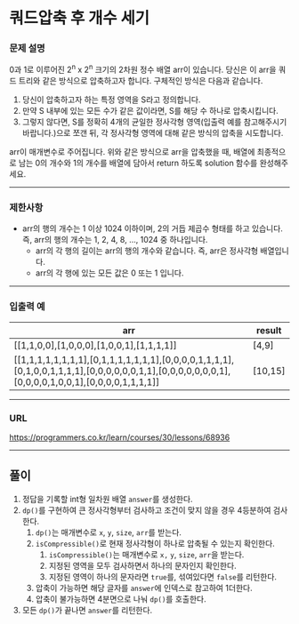# 쿼드압축 후 개수 세기

### 문제 설명

0과 1로 이루어진 2<sup>n</sup> x 2<sup>n</sup> 크기의 2차원 정수 배열 arr이 있습니다. 당신은 이 arr을 쿼드 트리와 같은 방식으로 압축하고자 합니다. 구체적인 방식은 다음과 같습니다.

1. 당신이 압축하고자 하는 특정 영역을 S라고 정의합니다.
2. 만약 S 내부에 있는 모든 수가 같은 값이라면, S를 해당 수 하나로 압축시킵니다.
3. 그렇지 않다면, S를 정확히 4개의 균일한 정사각형 영역(입출력 예를 참고해주시기 바랍니다.)으로 쪼갠 뒤, 각 정사각형 영역에 대해 같은 방식의 압축을 시도합니다.

arr이 매개변수로 주어집니다. 위와 같은 방식으로 arr을 압축했을 때, 배열에 최종적으로 남는 0의 개수와 1의 개수를 배열에 담아서 return 하도록 solution 함수를 완성해주세요.

-----------
### 제한사항

- arr의 행의 개수는 1 이상 1024 이하이며, 2의 거듭 제곱수 형태를 하고 있습니다. 즉, arr의 행의 개수는 1, 2, 4, 8, ..., 1024 중 하나입니다.
  - arr의 각 행의 길이는 arr의 행의 개수와 같습니다. 즉, arr은 정사각형 배열입니다.
  - arr의 각 행에 있는 모든 값은 0 또는 1 입니다.
-----------
### 입출력 예

| arr                                                                                                                                               | result  |
|---------------------------------------------------------------------------------------------------------------------------------------------------|---------|
| [[1,1,0,0],[1,0,0,0],[1,0,0,1],[1,1,1,1]]                                                                                                         | [4,9]   |
| [[1,1,1,1,1,1,1,1],[0,1,1,1,1,1,1,1],[0,0,0,0,1,1,1,1],[0,1,0,0,1,1,1,1],[0,0,0,0,0,0,1,1],[0,0,0,0,0,0,0,1],[0,0,0,0,1,0,0,1],[0,0,0,0,1,1,1,1]] | [10,15] |


-----------
### URL

https://programmers.co.kr/learn/courses/30/lessons/68936

-----------
## 풀이
1. 정답을 기록할 int형 일차원 배열 `answer`를 생성한다.
2. `dp()`를 구현하여 큰 정사각형부터 검사하고 조건이 맞지 않을 경우 4등분하여 검사한다.
   1. `dp()`는 매개변수로 `x`, `y`, `size`, `arr`를 받는다.
   2. `isCompressible()`로 현재 정사각형이 하나로 압축될 수 있는지 확인한다.
      1. `isCompressible()`는 매개변수로 `x,` `y`, `size`, `arr`을 받는다.
      2. 지정된 영역을 모두 검사하면서 하나의 문자인지 확인한다.
      3. 지정된 영역이 하나의 문자라면 `true`를, 섞여있다면 `false`를 리턴한다.
   3. 압축이 가능하면 해당 글자를 `answer`에 인덱스로 참고하여 1더한다.
   4. 압축이 불가능하면 4분면으로 나눠 `dp()`를 호출한다.
3. 모든 `dp()`가 끝나면 `answer`를 리턴한다.